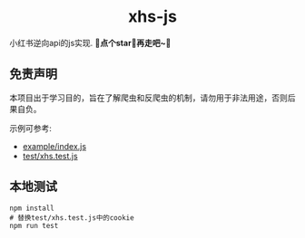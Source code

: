 <h1 align="center">xhs-js</h1>

小红书逆向api的js实现.
🌟**点个star🌟再走吧~**🌟

## 免责声明

本项目出于学习目的，旨在了解爬虫和反爬虫的机制，请勿用于非法用途，否则后果自负。

示例可参考:
- [example/index.js](./example/index.js)
- [test/xhs.test.js](./test/xhs.test.js)


## 本地测试

```
npm install
# 替换test/xhs.test.js中的cookie
npm run test

```